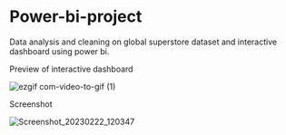 # Power-bi-project
Data analysis and cleaning on global superstore dataset and interactive dashboard using power bi.

Preview of interactive dashboard 

![ezgif com-video-to-gif (1)](https://user-images.githubusercontent.com/86306752/220541326-d38f382a-f5c2-4045-873f-8411a6a32a42.gif)

Screenshot

![Screenshot_20230222_120347](https://user-images.githubusercontent.com/86306752/220541823-c4a144e6-e184-449f-9c31-11573c9f0c43.png)
